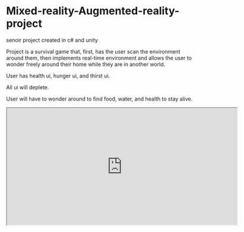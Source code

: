 # Mixed-reality-Augmented-reality-project
senoir project created in c# and unity

Project is a survival game that, first, has the user scan the environment around them,
then implements real-time environment and allows the user to wonder freely around their home while they are in another world.

User has health ui, hunger ui, and thirst ui.

All ui will deplete.

User will have to wonder around to find food, water, and health to stay alive.


<div align="center">
    <iframe width="620" height="315"
        src="https://www.youtube.com/watch?v=NlJLIcFuv6o&feature=youtu.be">
    </iframe>
</div>
